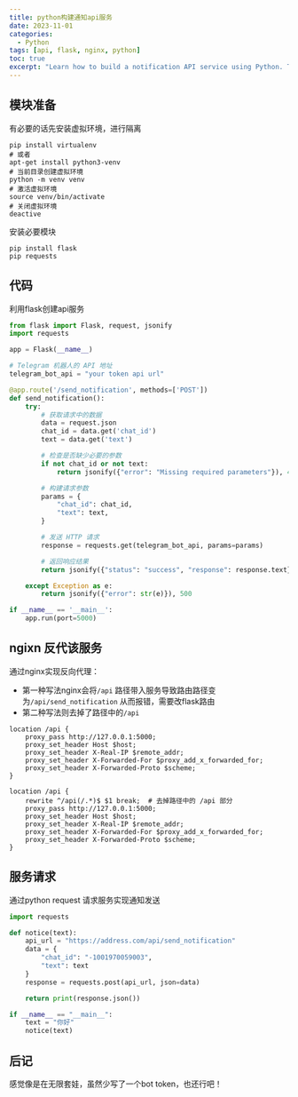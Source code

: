 ```yaml
---
title: python构建通知api服务
date: 2023-11-01
categories: 
  - Python
tags: [api, flask, nginx, python]
toc: true
excerpt: "Learn how to build a notification API service using Python. This guide provides step-by-step instructions for setting up and deploying a notification service with Flask and Nginx."
---
```


## 模块准备

有必要的话先安装虚拟环境，进行隔离

```shell
pip install virtualenv
# 或者
apt-get install python3-venv
# 当前目录创建虚拟环境
python -m venv venv
# 激活虚拟环境
source venv/bin/activate
# 关闭虚拟环境
deactive
```

安装必要模块

```shell
pip install flask
pip requests
```

## 代码

利用flask创建api服务

```python
from flask import Flask, request, jsonify
import requests

app = Flask(__name__)

# Telegram 机器人的 API 地址
telegram_bot_api = "your token api url"

@app.route('/send_notification', methods=['POST'])
def send_notification():
    try:
        # 获取请求中的数据
        data = request.json
        chat_id = data.get('chat_id')
        text = data.get('text')

        # 检查是否缺少必要的参数
        if not chat_id or not text:
            return jsonify({"error": "Missing required parameters"}), 400

        # 构建请求参数
        params = {
            "chat_id": chat_id,
            "text": text,
        }

        # 发送 HTTP 请求
        response = requests.get(telegram_bot_api, params=params)

        # 返回响应结果
        return jsonify({"status": "success", "response": response.text}), 200

    except Exception as e:
        return jsonify({"error": str(e)}), 500

if __name__ == '__main__':
    app.run(port=5000)
```

## ngixn 反代该服务

通过nginx实现反向代理：

- 第一种写法nginx会将`/api` 路径带入服务导致路由路径变为`/api/send_notification` 从而报错，需要改flask路由
- 第二种写法则去掉了路径中的`/api` 

```shell
location /api {
    proxy_pass http://127.0.0.1:5000;
    proxy_set_header Host $host;
    proxy_set_header X-Real-IP $remote_addr;
    proxy_set_header X-Forwarded-For $proxy_add_x_forwarded_for;
    proxy_set_header X-Forwarded-Proto $scheme;
}
```

```shell
location /api {
    rewrite ^/api(/.*)$ $1 break;  # 去掉路径中的 /api 部分
    proxy_pass http://127.0.0.1:5000;
    proxy_set_header Host $host;
    proxy_set_header X-Real-IP $remote_addr;
    proxy_set_header X-Forwarded-For $proxy_add_x_forwarded_for;
    proxy_set_header X-Forwarded-Proto $scheme;
}
```

## 服务请求

通过python request 请求服务实现通知发送

```python
import requests

def notice(text):
    api_url = "https://address.com/api/send_notification"
    data = {
        "chat_id": "-1001970059003",
        "text": text
    }
    response = requests.post(api_url, json=data)

    return print(response.json())

if __name__ == "__main__":
    text = "你好"
    notice(text)
```

## 后记

感觉像是在无限套娃，虽然少写了一个bot token，也还行吧！